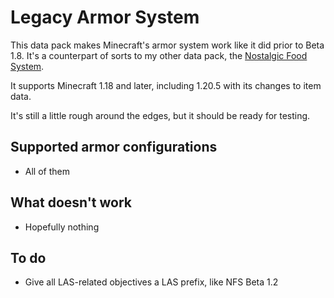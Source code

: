 # Legacy Armor System

This data pack makes Minecraft's armor system work like it did prior to Beta 1.8. It's a counterpart of sorts to my other data pack, the [Nostalgic Food System](https://github.com/Engielolz/nfs_functions).

It supports Minecraft 1.18 and later, including 1.20.5 with its changes to item data.

It's still a little rough around the edges, but it should be ready for testing.

## Supported armor configurations

* All of them

## What doesn't work

* Hopefully nothing

## To do

* Give all LAS-related objectives a LAS prefix, like NFS Beta 1.2